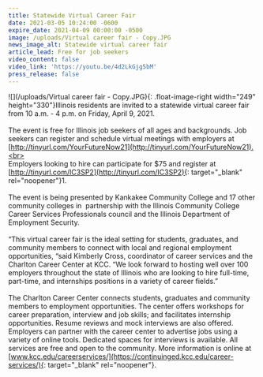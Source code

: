 ```yaml
---
title: Statewide Virtual Career Fair
date: 2021-03-05 10:24:00 -0600
expire_date: 2021-04-09 00:00:00 -0500
image: /uploads/Virtual career fair - Copy.JPG
news_image_alt: Statewide virtual career fair
article_lead: Free for job seekers
video_content: false
video_link: 'https://youtu.be/4d2LkGjg5bM'
press_release: false
---
```

![](/uploads/Virtual career fair - Copy.JPG){: .float-image-right width="249" height="330"}Illinois residents are invited to a statewide virtual career fair from 10 a.m. - 4 p.m. on Friday, April 9, 2021.&nbsp;<br><br>The event is free for Illinois job seekers of all ages and backgrounds. Job seekers can register and schedule virtual meetings with employers at [http://tinyurl.com/YourFutureNow21](http://tinyurl.com/YourFutureNow21).<br><br>Employers looking to hire can participate for $75 and register at [http://tinyurl.com/IC3SP2](http://tinyurl.com/IC3SP2){: target="_blank" rel="noopener"}1\.<br><br>The event is being presented by Kankakee Community College and 17 other community colleges in &nbsp;partnership with the Illinois Community College Career Services Professionals council and the Illinois Department of Employment Security.&nbsp;<br><br>“This virtual career fair is the ideal setting for students, graduates, and community members to connect with local and regional employment opportunities, “said Kimberly Cross, coordinator of career services and the Charlton Career Center at KCC. “We look forward to hosting well over 100 employers throughout the state of Illinois who are looking to hire full-time, part-time, and internships positions in a variety of career fields.” &nbsp;<br><br>The Charlton Career Center connects students, graduates and community members to employment opportunities. The center offers workshops for career preparation, interview and job skills; and facilitates internship opportunities. Resume reviews and mock interviews are also offered. Employers can partner with the career center to advertise jobs using a variety of online tools. Dedicated spaces for interviews is available. All services are free and open to the community. More information is online at [www.kcc.edu/careerservices/](https://continuinged.kcc.edu/career-services/){: target="_blank" rel="noopener"}.
